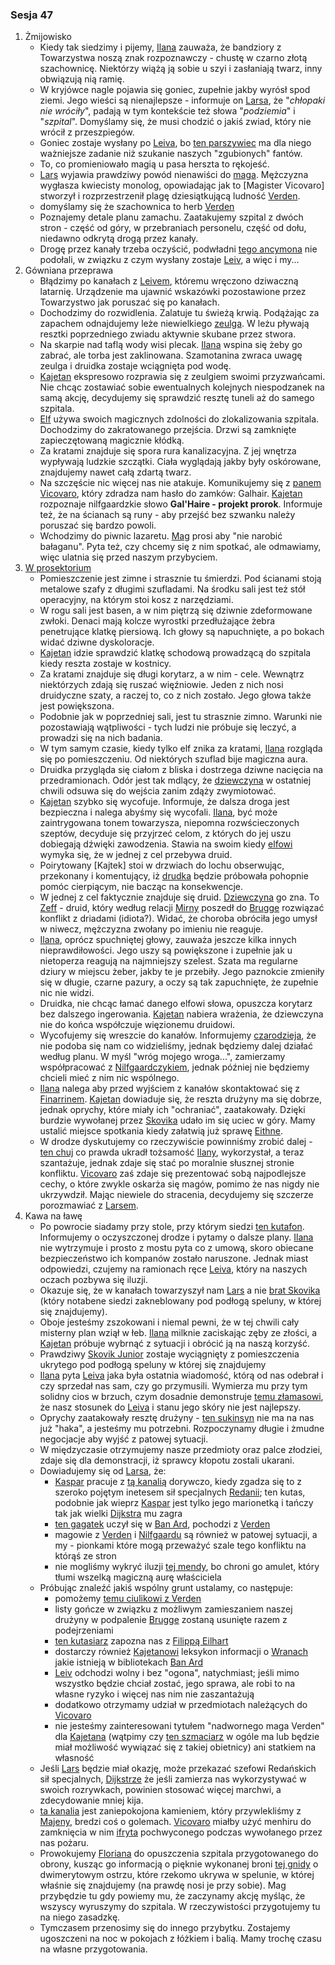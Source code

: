 ### Sesja 47
1. Żmijowisko
    - Kiedy tak siedzimy i pijemy, [Ilana](#g_ilana) zauważa, że bandziory z Towarzystwa noszą znak rozpoznawczy - chustę w czarno złotą szachownicę. Niektórzy wiążą ją sobie u szyi i zasłaniają twarz, inny obwiązują nią ramię.
    - W kryjówce nagle pojawia się goniec, zupełnie jakby wyrósł spod ziemi. Jego wieści są nienajlepsze - informuje on [Larsa](#p_lars), że "_chłopaki nie wróciły_", padają w tym kontekście też słowa "_podziemia_" i "_szpital_". Domyślamy się, że musi chodzić o jakiś zwiad, który nie wrócił z przeszpiegów.
    - Goniec zostaje wysłany po [Leiva](#p_leiv), bo [ten parszywiec](#p_lars) ma dla niego ważniejsze zadanie niż szukanie naszych "zgubionych" fantów.
    - To, co promieniowało magią u pasa herszta to rękojeść.
    - [Lars](#p_lars) wyjawia prawdziwy powód nienawiści do [maga](#p_florian_z_vicovaro). Mężczyzna wygłasza kwiecisty monolog, opowiadając jak to [Magister Vicovaro] stworzył i rozprzestrzenił plagę dziesiątkującą ludność [Verden](#l_verden).
    - domyślamy się że szachownica to herb [Verden](#l_verden)
    - Poznajemy detale planu zamachu. Zaatakujemy szpital z dwóch stron - część od góry, w przebraniach personelu, część od dołu, niedawno odkrytą drogą przez kanały.
    - Drogę przez kanały trzeba oczyścić, podwładni [tego ancymona](#p_lars) nie podołali, w związku z czym wysłany zostaje [Leiv](#p_leiv), a więc i my...
2. Gówniana przeprawa
    - Błądzimy po kanałach z [Leivem](#p_leiv), któremu wręczono dziwaczną latarnię. Urządzenie ma ujawnić wskazówki pozostawione przez Towarzystwo jak poruszać się po kanałach.
    - Dochodzimy do rozwidlenia. Zalatuje tu świeżą krwią. Podążając za zapachem odnajdujemy leże niewielkiego [zeulga](#b_zeulg). W leżu pływają resztki poprzedniego zwiadu aktywnie skubane przez stwora.
    - Na skarpie nad taflą wody wisi plecak. [Ilana](#g_ilana) wspina się żeby go zabrać, ale torba jest zaklinowana. Szamotanina zwraca uwagę zeulga i druidka zostaje wciągnięta pod wodę.
    - [Kajetan](#g_kajetan) ekspresowo rozprawia się z zeulgiem swoimi przyzwańcami. Nie chcąc zostawiać sobie ewentualnych kolejnych niespodzanek na samą akcję, decydujemy się sprawdzić resztę tuneli aż do samego szpitala.
    - [Elf](#g_kajetan) używa swoich magicznych zdolności do zlokalizowania szpitala. Dochodzimy do zakratowanego przejścia. Drzwi są zamknięte zapieczętowaną magicznie kłódką.
    - Za kratami znajduje się spora rura kanalizacyjna. Z jej wnętrza wypływają ludzkie szczątki. Ciała wyglądają jakby były oskórowane, znajdujemy nawet całą zdartą twarz.
    - Na szczęście nic więcej nas nie atakuje. Komunikujemy się z [panem Vicovaro](#p_florian_z_vicovaro), który zdradza nam hasło do zamków: Galhair. [Kajetan](#g_kajetan) rozpoznaje nilfgaardzkie słowo __Gal'Haire - projekt prorok__. Informuje też, że na ścianach są runy - aby przejść bez szwanku należy poruszać się bardzo powoli.
    - Wchodzimy do piwnic lazaretu. [Mag](#p_florian_z_vicovaro) prosi aby "nie narobić bałaganu". Pyta też, czy chcemy się z nim spotkać, ale odmawiamy, więc ulatnia się przed naszym przybyciem.
3. <a href="https://www.youtube.com/watch?v=viuwkMi_9jk">W prosektorium</a>
    - Pomieszczenie jest zimne i strasznie tu śmierdzi. Pod ścianami stoją metalowe szafy z długimi szufladami. Na środku sali jest też stół operacyjny, na którym stoi kosz z narzędziami. 
    - W rogu sali jest basen, a w nim piętrzą się dziwnie zdeformowane zwłoki. Denaci mają kolcze wyrostki przedłużające żebra penetrujące klatkę piersiową. Ich głowy są napuchnięte, a po bokach widać dziwne dyskoloracje.
    - [Kajetan](#g_kajetan) idzie sprawdzić klatkę schodową prowadzącą do szpitala kiedy reszta zostaje w kostnicy.
    - Za kratami znajduje się długi korytarz, a w nim - cele. Wewnątrz niektórzych zdają się ruszać więźniowie. Jeden z nich nosi druidyczne szaty, a raczej to, co z nich zostało. Jego głowa także jest powiększona.
    - Podobnie jak w poprzedniej sali, jest tu strasznie zimno. Warunki nie pozostawiają wątpliwości - tych ludzi nie próbuje się leczyć, a prowadzi się na nich badania.
    - W tym samym czasie, kiedy tylko elf znika za kratami, [Ilana](#g_ilana) rozgląda się po pomieszczeniu. Od niektórych szuflad bije magiczna aura.
    - Druidka przygląda się ciałom z bliska i dostrzega dziwne nacięcia na przedramionach. Odór jest tak mdlący, że [dziewczyna](#g_ilana) w ostatniej chwili odsuwa się do wejścia zanim zdąży zwymiotować.
    - [Kajetan](#g_kajetan) szybko się wycofuje. Informuje, że dalsza droga jest bezpieczna i nalega abyśmy się wycofali. [Ilana](#g_ilana), być może zaintrygowana tonem towarzysza, niepomna rozwścieczonych szeptów, decyduje się przyjrzeć celom, z których do jej uszu dobiegają dźwięki zawodzenia. Stawia na swoim kiedy [elfowi](#g_kajetan) wymyka się, że w jednej z cel przebywa druid.
    - Poirytowany [Kajtek] stoi w drzwiach do lochu obserwując, przekonany i komentujący, iż [drudka](#g_ilana) będzie próbowała pohopnie pomóc cierpiącym, nie bacząc na konsekwencje.
    - W jednej z cel faktycznie znajduje się druid. [Dziewczyna](#g_ilana) go zna. To [Zeff](#p_zeff) - druid, który według relacji [Mirny](#p_mirna) poszedł do [Brugge](#l_brugge) rozwiązać konflikt z driadami (idiota?). Widać, że choroba obróciła jego umysł w niwecz, mężczyzna zwołany po imieniu nie reaguje.
    - [Ilana](#g_ilana), oprócz spuchniętej głowy, zauważa jeszcze kilka innych nieprawdiłowości. Jego uszy są powiększone i zupełnie jak u nietoperza reagują na najmniejszy szelest. Szata ma regularne dziury w miejscu żeber, jakby te je przebiły. Jego paznokcie zmieniły się w długie, czarne pazury, a oczy są tak zapuchnięte, że zupełnie nic nie widzi.
    - Druidka, nie chcąc łamać danego elfowi słowa, opuszcza korytarz bez dalszego ingerowania. [Kajetan](#g_kajetan) nabiera wrażenia, że dziewczyna nie do końca współczuje więzionemu druidowi.
    - Wycofujemy się wreszcie do kanałów. Informujemy [czarodzieja](#p_florian_z_vicovaro), że nie podoba się nam co widzieliśmy, jednak będziemy dalej działać według planu. W myśl "wróg mojego wroga...", zamierzamy współpracować z [Nilfgaardczykiem](#p_florian_z_vicovaro), jednak później nie będziemy chcieli mieć z nim nic wspólnego.
    - [Ilana](#g_ilana) nalega aby przed wyjściem z kanałów skontaktować się z [Finarrinem](#p_druid_finarrin). [Kajetan](#g_kajetan) dowiaduje się, że reszta drużyny ma się dobrze, jednak oprychy, które miały ich "ochraniać", zaatakowały. Dzięki burdzie wywołanej przez [Skovika](#p_skovik) udało im się uciec w góry. Mamy ustalić miejsce spotkania kiedy załatwią już sprawę [Eithne](#p_eithne).
    - W drodze dyskutujemy co rzeczywiście powinniśmy zrobić dalej - [ten chuj](#p_lars) co prawda ukradł tożsamość [Ilany](#g_ilana), wykorzystał, a teraz szantażuje, jednak zdaje się stać po moralnie słusznej stronie konfliktu. [Vicovaro](#p_florian_z_vicovaro) zaś zdaje się prezentować sobą najpodlejsze cechy, o które zwykle oskarża się magów, pomimo że nas nigdy nie ukrzywdził. Mając niewiele do stracenia, decydujemy się szczerze porozmawiać z [Larsem](#p_lars).
4. Kawa na ławę
    - Po powrocie siadamy przy stole, przy którym siedzi [ten kutafon](#p_lars). Informujemy o oczyszczonej drodze i pytamy o dalsze plany. [Ilana](#g_ilana) nie wytrzymuje i prosto z mostu pyta co z umową, skoro obiecane bezpieczeństwo ich kompanów zostało naruszone. Jednak miast odpowiedzi, czujemy na ramionach ręce [Leiva](#p_leiv), który na naszych oczach pozbywa się iluzji.
    - Okazuje się, że w kanałach towarzyszył nam [Lars](#p_lars) a nie [brat Skovika](#p_leiv) (który notabene siedzi zakneblowany pod podłogą speluny, w której się znajdujemy).
    - Oboje jesteśmy zszokowani i niemal pewni, że w tej chwili cały misterny plan wziął w łeb. [Ilana](#g_ilana) milknie zaciskając zęby ze złości, a [Kajetan](#g_kajetan) próbuje wybrnąć z sytuacji i obrócić ją na naszą korzyść.
    - Prawdziwy [Skovik Junior](#p_leiv) zostaje wyciągnięty z pomieszczenia ukrytego pod podłogą speluny w której się znajdujemy
    - [Ilana](#g_ilana) pyta [Leiva](#p_leiv) jaka była ostatnia wiadomość, którą od nas odebrał i czy sprzedał nas sam, czy go przymusili. Wymierza mu przy tym solidny cios w brzuch, czym dosadnie demonstruje [temu złamasowi](#p_lars), że nasz stosunek do [Leiva](#p_leiv) i stanu jego skóry nie jest najlepszy. 
    - Oprychy zaatakowały resztę drużyny - [ten sukinsyn](#p_lars) nie ma na nas już "haka", a jesteśmy mu potrzebni. Rozpoczynamy długie i żmudne negocjacje aby wyjść z patowej sytuacji.
    - W międzyczasie otrzymujemy nasze przedmioty oraz palce złodziei, zdaje się dla demonstracji, iż sprawcy kłopotu zostali ukarani.
    - Dowiadujemy się od [Larsa](#p_lars), że:
        - [Kaspar](#p_kaspar) pracuje z [tą kanalią](#p_lars) dorywczo, kiedy zgadza się to z szeroko pojętym inetesem sił specjalnych [Redanii](#l_redania); ten kutas, podobnie jak wieprz [Kaspar](#p_kaspar) jest tylko jego marionetką i tańczy tak jak wielki [Dijkstra](#p_dijkstra) mu zagra
        - [ten gagatek](#p_lars) uczył się w [Ban Ard](#l_ban_ard), pochodzi z [Verden](#l_verden)
        - magowie z [Verden](#l_verden) i [Nilfgaardu](#l_nilfgaard) są również w patowej sytuacji, a my - pionkami które mogą przeważyć szale tego konfliktu na którąś ze stron
        - nie mogliśmy wykryć iluzji [tej mendy](#p_lars), bo chroni go amulet, który tłumi wszelką magiczną aurę właściciela
    - Próbując znaleźć jakiś wspólny grunt ustalamy, co następuje:
        - pomożemy [temu ciulikowi z Verden](#p_lars)
        - listy gończe w związku z możliwym zamieszaniem naszej drużyny w podpalenie [Brugge](#l_m_brugge) zostaną usunięte razem z podejrzeniami
        - [ten kutasiarz](#p_lars) zapozna nas z [Filippą Eilhart](#p_filippa_eilhart)
        - dostarczy również [Kajetanowi](#g_kajetan) leksykon informacji o [Wranach](#r_wran) jakie istnieją w bibliotekach [Ban Ard](#l_ban_ard)
        - [Leiv](#p_leiv) odchodzi wolny i bez "ogona", natychmiast; jeśli mimo wszystko będzie chciał zostać, jego sprawa, ale robi to na własne ryzyko i więcej nas nim nie zaszantażują
        - dodatkowo otrzymamy udział w przedmiotach należących do [Vicovaro](#p_florian_z_vicovaro)
        - nie jesteśmy zainteresowani tytułem "nadwornego maga Verden" dla [Kajetana](#g_kajetan) (wątpimy czy [ten szmaciarz](#p_lars) w ogóle ma lub będzie miał możliwość wywiązać się z takiej obietnicy) ani statkiem na własność
    - Jeśli [Lars](#p_lars) będzie miał okazję, może przekazać szefowi Redańskich sił specjalnych, [Dijkstrze](#p_dijkstra) że jeśli zamierza nas wykorzystywać w swoich rozrywkach, powinien stosować więcej marchwi, a zdecydowanie mniej kija.
    - [ta kanalia](#p_lars) jest zaniepokojona kamieniem, który przywlekliśmy z [Majeny](#l_mayena), bredzi coś o golemach. [Vicovaro](#p_florian_z_vicovaro) miałby użyć menhiru do zamknięcia w nim [ifryta](#b_djinni) pochwyconego podczas wywołanego przez nas pożaru.
    - Prowokujemy [Floriana](#p_florian_z_vicovaro) do opuszczenia szpitala przygotowanego do obrony, kusząc go informacją o pięknie wykonanej broni [tej gnidy](#p_lars) o dwimerytowym ostrzu, które rzekomo ukrywa w spelunie, w której właśnie się znajdujemy (na prawdę nosi je przy sobie). Mag przybędzie tu gdy powiemy mu, że zaczynamy akcję myśląc, że wszyscy wyruszymy do szpitala. W rzeczywistości przygotujemy tu na niego zasadzkę.
    - Tymczasem przenosimy się do innego przybytku. Zostajemy ugoszczeni na noc w pokojach z łóżkiem i balią. Mamy trochę czasu na własne przygotowania.
